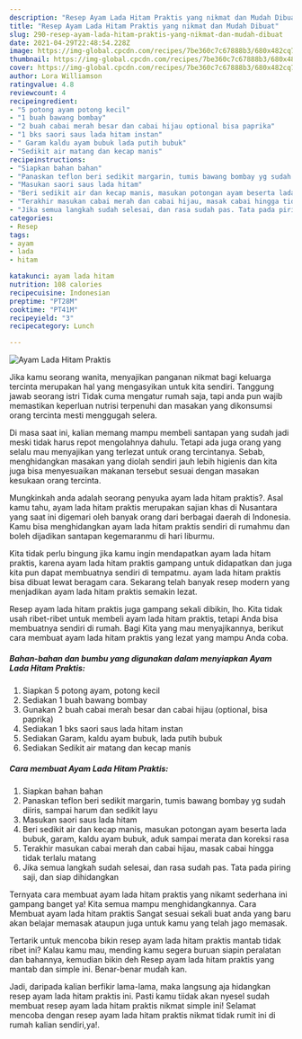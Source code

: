 ```yaml
---
description: "Resep Ayam Lada Hitam Praktis yang nikmat dan Mudah Dibuat"
title: "Resep Ayam Lada Hitam Praktis yang nikmat dan Mudah Dibuat"
slug: 290-resep-ayam-lada-hitam-praktis-yang-nikmat-dan-mudah-dibuat
date: 2021-04-29T22:48:54.228Z
image: https://img-global.cpcdn.com/recipes/7be360c7c67888b3/680x482cq70/ayam-lada-hitam-praktis-foto-resep-utama.jpg
thumbnail: https://img-global.cpcdn.com/recipes/7be360c7c67888b3/680x482cq70/ayam-lada-hitam-praktis-foto-resep-utama.jpg
cover: https://img-global.cpcdn.com/recipes/7be360c7c67888b3/680x482cq70/ayam-lada-hitam-praktis-foto-resep-utama.jpg
author: Lora Williamson
ratingvalue: 4.8
reviewcount: 4
recipeingredient:
- "5 potong ayam potong kecil"
- "1 buah bawang bombay"
- "2 buah cabai merah besar dan cabai hijau optional bisa paprika"
- "1 bks saori saus lada hitam instan"
- " Garam kaldu ayam bubuk lada putih bubuk"
- "Sedikit air matang dan kecap manis"
recipeinstructions:
- "Siapkan bahan bahan"
- "Panaskan teflon beri sedikit margarin, tumis bawang bombay yg sudah diiris, sampai harum dan sedikit layu"
- "Masukan saori saus lada hitam"
- "Beri sedikit air dan kecap manis, masukan potongan ayam beserta lada bubuk, garam, kaldu ayam bubuk, aduk sampai merata dan koreksi rasa"
- "Terakhir masukan cabai merah dan cabai hijau, masak cabai hingga tidak terlalu matang"
- "Jika semua langkah sudah selesai, dan rasa sudah pas. Tata pada piring saji, dan siap dihidangkan"
categories:
- Resep
tags:
- ayam
- lada
- hitam

katakunci: ayam lada hitam 
nutrition: 108 calories
recipecuisine: Indonesian
preptime: "PT28M"
cooktime: "PT41M"
recipeyield: "3"
recipecategory: Lunch

---
```



![Ayam Lada Hitam Praktis](https://img-global.cpcdn.com/recipes/7be360c7c67888b3/680x482cq70/ayam-lada-hitam-praktis-foto-resep-utama.jpg)

Jika kamu seorang wanita, menyajikan panganan nikmat bagi keluarga tercinta merupakan hal yang mengasyikan untuk kita sendiri. Tanggung jawab seorang istri Tidak cuma mengatur rumah saja, tapi anda pun wajib memastikan keperluan nutrisi terpenuhi dan masakan yang dikonsumsi orang tercinta mesti menggugah selera.

Di masa  saat ini, kalian memang mampu membeli santapan yang sudah jadi meski tidak harus repot mengolahnya dahulu. Tetapi ada juga orang yang selalu mau menyajikan yang terlezat untuk orang tercintanya. Sebab, menghidangkan masakan yang diolah sendiri jauh lebih higienis dan kita juga bisa menyesuaikan makanan tersebut sesuai dengan masakan kesukaan orang tercinta. 



Mungkinkah anda adalah seorang penyuka ayam lada hitam praktis?. Asal kamu tahu, ayam lada hitam praktis merupakan sajian khas di Nusantara yang saat ini digemari oleh banyak orang dari berbagai daerah di Indonesia. Kamu bisa menghidangkan ayam lada hitam praktis sendiri di rumahmu dan boleh dijadikan santapan kegemaranmu di hari liburmu.

Kita tidak perlu bingung jika kamu ingin mendapatkan ayam lada hitam praktis, karena ayam lada hitam praktis gampang untuk didapatkan dan juga kita pun dapat membuatnya sendiri di tempatmu. ayam lada hitam praktis bisa dibuat lewat beragam cara. Sekarang telah banyak resep modern yang menjadikan ayam lada hitam praktis semakin lezat.

Resep ayam lada hitam praktis juga gampang sekali dibikin, lho. Kita tidak usah ribet-ribet untuk membeli ayam lada hitam praktis, tetapi Anda bisa membuatnya sendiri di rumah. Bagi Kita yang mau menyajikannya, berikut cara membuat ayam lada hitam praktis yang lezat yang mampu Anda coba.

<!--inarticleads1-->

##### Bahan-bahan dan bumbu yang digunakan dalam menyiapkan Ayam Lada Hitam Praktis:

1. Siapkan 5 potong ayam, potong kecil
1. Sediakan 1 buah bawang bombay
1. Gunakan 2 buah cabai merah besar dan cabai hijau (optional, bisa paprika)
1. Sediakan 1 bks saori saus lada hitam instan
1. Sediakan  Garam, kaldu ayam bubuk, lada putih bubuk
1. Sediakan Sedikit air matang dan kecap manis




<!--inarticleads2-->

##### Cara membuat Ayam Lada Hitam Praktis:

1. Siapkan bahan bahan
1. Panaskan teflon beri sedikit margarin, tumis bawang bombay yg sudah diiris, sampai harum dan sedikit layu
1. Masukan saori saus lada hitam
1. Beri sedikit air dan kecap manis, masukan potongan ayam beserta lada bubuk, garam, kaldu ayam bubuk, aduk sampai merata dan koreksi rasa
1. Terakhir masukan cabai merah dan cabai hijau, masak cabai hingga tidak terlalu matang
1. Jika semua langkah sudah selesai, dan rasa sudah pas. Tata pada piring saji, dan siap dihidangkan




Ternyata cara membuat ayam lada hitam praktis yang nikamt sederhana ini gampang banget ya! Kita semua mampu menghidangkannya. Cara Membuat ayam lada hitam praktis Sangat sesuai sekali buat anda yang baru akan belajar memasak ataupun juga untuk kamu yang telah jago memasak.

Tertarik untuk mencoba bikin resep ayam lada hitam praktis mantab tidak ribet ini? Kalau kamu mau, mending kamu segera buruan siapin peralatan dan bahannya, kemudian bikin deh Resep ayam lada hitam praktis yang mantab dan simple ini. Benar-benar mudah kan. 

Jadi, daripada kalian berfikir lama-lama, maka langsung aja hidangkan resep ayam lada hitam praktis ini. Pasti kamu tiidak akan nyesel sudah membuat resep ayam lada hitam praktis nikmat simple ini! Selamat mencoba dengan resep ayam lada hitam praktis nikmat tidak rumit ini di rumah kalian sendiri,ya!.

